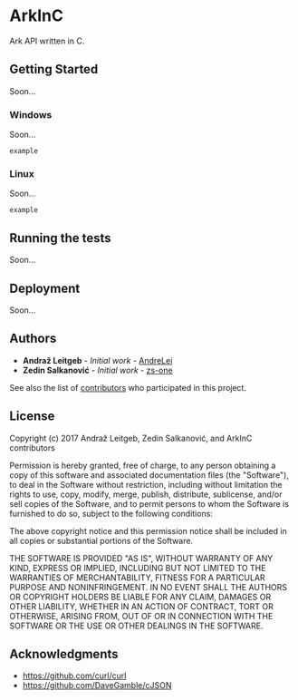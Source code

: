# ArkInC

Ark API written in C.

## Getting Started

Soon...

### Windows

Soon...

```
example
```

### Linux

Soon...

```
example
```

## Running the tests

Soon...

## Deployment

Soon...

## Authors

* **Andraž Leitgeb** - *Initial work* - [AndreLei](https://github.com/AndreLei)
* **Zedin Salkanović** - *Initial work* - [zs-one](https://github.com/zs-one)

See also the list of [contributors](https://google.com) who participated in this project.

## License

  Copyright (c) 2017 Andraž Leitgeb, Zedin Salkanović, and ArkInC contributors
 
  Permission is hereby granted, free of charge, to any person obtaining a copy
  of this software and associated documentation files (the "Software"), to deal
  in the Software without restriction, including without limitation the rights
  to use, copy, modify, merge, publish, distribute, sublicense, and/or sell
  copies of the Software, and to permit persons to whom the Software is
  furnished to do so, subject to the following conditions:
 
  The above copyright notice and this permission notice shall be included in
  all copies or substantial portions of the Software.
 
  THE SOFTWARE IS PROVIDED "AS IS", WITHOUT WARRANTY OF ANY KIND, EXPRESS OR
  IMPLIED, INCLUDING BUT NOT LIMITED TO THE WARRANTIES OF MERCHANTABILITY,
  FITNESS FOR A PARTICULAR PURPOSE AND NONINFRINGEMENT. IN NO EVENT SHALL THE
  AUTHORS OR COPYRIGHT HOLDERS BE LIABLE FOR ANY CLAIM, DAMAGES OR OTHER
  LIABILITY, WHETHER IN AN ACTION OF CONTRACT, TORT OR OTHERWISE, ARISING FROM,
  OUT OF OR IN CONNECTION WITH THE SOFTWARE OR THE USE OR OTHER DEALINGS IN THE SOFTWARE.

## Acknowledgments

* https://github.com/curl/curl
* https://github.com/DaveGamble/cJSON
